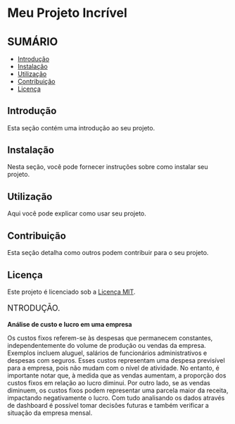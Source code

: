 # Meu Projeto Incrível

<h1 style="font-size: 24px;">SUMÁRIO</h1>


- [Introdução](#introdução)
- [Instalação](#instalação)
- [Utilização](#utilização)
- [Contribuição](#contribuição)
- [Licença](#licença)

## Introdução

Esta seção contém uma introdução ao seu projeto.

## Instalação

Nesta seção, você pode fornecer instruções sobre como instalar seu projeto.

## Utilização

Aqui você pode explicar como usar seu projeto.

## Contribuição

Esta seção detalha como outros podem contribuir para o seu projeto.

## Licença

Este projeto é licenciado sob a [Licença MIT](LICENSE).

<p style="font-size: 18px;">NTRODUÇÃO.</p>

 
 **Análise de custo e lucro  em uma empresa**

 
 Os custos fixos referem-se às despesas que permanecem constantes, independentemente do volume de produção ou vendas da empresa. Exemplos incluem aluguel, salários de funcionários administrativos e despesas com seguros. Esses custos representam uma despesa previsível para a empresa, pois não mudam com o nível de atividade. No entanto, é importante notar que, à medida que as vendas aumentam, a proporção dos custos fixos em relação ao lucro diminui. Por outro lado, se as vendas diminuem, os custos fixos podem representar uma parcela maior da receita,
 impactando negativamente o lucro.  Com tudo  analisando os dados através de  dashboard é possível tomar decisões futuras e também verificar a situação da empresa mensal. 
